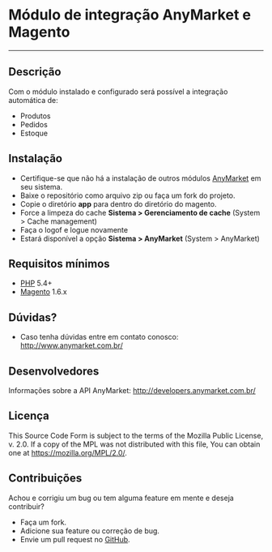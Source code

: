 Módulo de integração AnyMarket e Magento
===========================================
---
Descrição
---------
Com o módulo instalado e configurado será possível a integração automática de:

 - Produtos
 - Pedidos
 - Estoque

Instalação
----------
 - Certifique-se que não há a instalação de outros módulos [AnyMarket] em seu sistema.
 - Baixe o repositório como arquivo zip ou faça um fork do projeto.
 - Copie o diretório **app** para dentro do diretório do magento.
 - Force a limpeza do cache **Sistema > Gerenciamento de cache** (System > Cache management)
 - Faça o logof e logue novamente
 - Estará disponível a opção **Sistema > AnyMarket** (System > AnyMarket)
 
Requisitos mínimos
 ------------------
 - [PHP] 5.4+
 - [Magento] 1.6.x 
  
 
Dúvidas?
--------
 - Caso tenha dúvidas entre em contato conosco: http://www.anymarket.com.br/

Desenvolvedores
---------------
Informações sobre a API AnyMarket: http://developers.anymarket.com.br/
 
Licença
-------
This Source Code Form is subject to the terms of the Mozilla Public License, v. 2.0. If a copy of the MPL was not distributed with this file, You can obtain one at https://mozilla.org/MPL/2.0/.

Contribuições
-------------
Achou e corrigiu um bug ou tem alguma feature em mente e deseja contribuir?

 * Faça um fork.
 * Adicione sua feature ou correção de bug.
 * Envie um pull request no [GitHub].


 [Magento]: https://www.magentocommerce.com/
 [PHP]: http://www.php.net/
 [AnyMarket]: http://www.anymarket.com.br
 [GitHub]: https://github.com/AnyMarket/magento
 